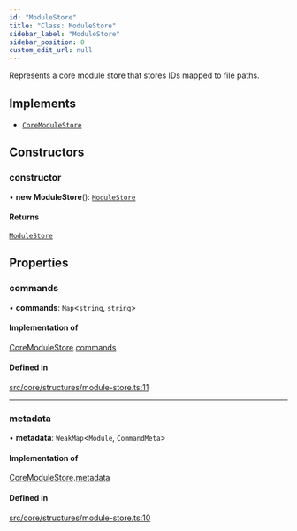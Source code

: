 ```yaml
---
id: "ModuleStore"
title: "Class: ModuleStore"
sidebar_label: "ModuleStore"
sidebar_position: 0
custom_edit_url: null
---
```


Represents a core module store that stores IDs mapped to file paths.

## Implements

- [`CoreModuleStore`](../interfaces/CoreModuleStore.md)

## Constructors

### constructor

• **new ModuleStore**(): [`ModuleStore`](ModuleStore.md)

#### Returns

[`ModuleStore`](ModuleStore.md)

## Properties

### commands

• **commands**: `Map`<`string`, `string`\>

#### Implementation of

[CoreModuleStore](../interfaces/CoreModuleStore.md).[commands](../interfaces/CoreModuleStore.md#commands)

#### Defined in

[src/core/structures/module-store.ts:11](https://github.com/sern-handler/handler/blob/b0399f9/src/core/structures/module-store.ts#L11)

___

### metadata

• **metadata**: `WeakMap`<`Module`, `CommandMeta`\>

#### Implementation of

[CoreModuleStore](../interfaces/CoreModuleStore.md).[metadata](../interfaces/CoreModuleStore.md#metadata)

#### Defined in

[src/core/structures/module-store.ts:10](https://github.com/sern-handler/handler/blob/b0399f9/src/core/structures/module-store.ts#L10)
